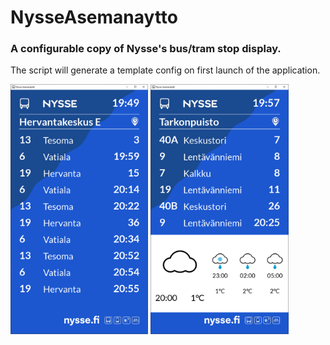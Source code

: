 # NysseAsemanaytto

### A configurable copy of Nysse's bus/tram stop display.

The script will generate a template config on first launch of the application.

<img src="https://github.com/NALStudio/NysseAsemanaytto/blob/main/resources/examples/no_embed.png?raw=true" alt="No Embed" height="400"/>
<img src="https://github.com/NALStudio/NysseAsemanaytto/blob/main/resources/examples/weather_embed.png?raw=true" alt="Weather Embed" height="400"/>

